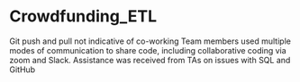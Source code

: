 # Crowdfunding_ETL
Git push and pull not indicative of co-working
Team members used multiple modes of communication to share code, including collaborative coding via zoom and Slack.
Assistance was received from TAs on issues with SQL and GitHub

